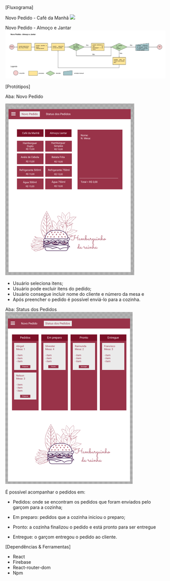 [Fluxograma]

Novo Pedido - Café da Manhã
![](/src/images/Novo_Café.png)

Novo Pedido - Almoço e Jantar
![](/src/images/Novo_Pedido_Outros.png)

[Protótipos]

Aba: Novo Pedido

![](/src/images/prototype01.png)

+ Usuário seleciona itens;
+ Usuário pode excluir itens do pedido;
+ Usuário consegue incluir nome do cliente e número da mesa e 
+ Após preencher o pedido é possível enviá-lo para a cozinha. 

Aba: Status dos Pedidos
![](/src/images/prototype02.png)

É possível acompanhar o pedidos em: 

+ Pedidos:
onde se encontram os pedidos que foram enviados pelo garçom para a cozinha;

+ Em preparo: pedidos que a cozinha iniciou o preparo;

+ Pronto: a cozinha finalizou o pedido e está pronto para ser entregue 

+ Entregue: o garçom entregou o pedido ao cliente. 



[Dependências & Ferramentas]

+ React
+ Firebase
+ React-router-dom
+ Npm